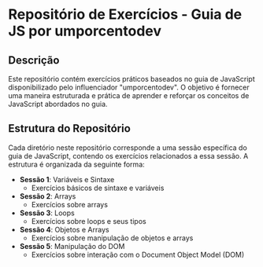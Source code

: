 # Repositório de Exercícios - Guia de JS por umporcentodev

## Descrição

Este repositório contém exercícios práticos baseados no guia de JavaScript disponibilizado pelo influenciador "umporcentodev". O objetivo é fornecer uma maneira estruturada e prática de aprender e reforçar os conceitos de JavaScript abordados no guia.

## Estrutura do Repositório

Cada diretório neste repositório corresponde a uma sessão específica do guia de JavaScript, contendo os exercícios relacionados a essa sessão. A estrutura é organizada da seguinte forma:

- **Sessão 1**: Variáveis e Sintaxe
  - Exercícios básicos de sintaxe e variáveis
- **Sessão 2**: Arrays
  - Exercícios sobre arrays
- **Sessão 3**: Loops
  - Exercícios sobre loops e seus tipos
- **Sessão 4**: Objetos e Arrays
  - Exercícios sobre manipulação de objetos e arrays
- **Sessão 5**: Manipulação do DOM
  - Exercícios sobre interação com o Document Object Model (DOM)